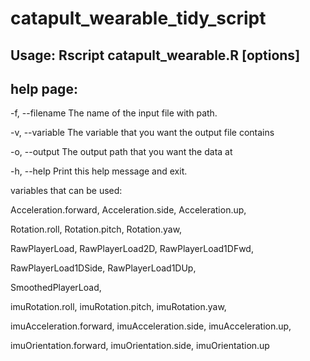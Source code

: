 # catapult_wearable_tidy_script

## Usage: Rscript catapult_wearable.R [options]

## help page:

-f, \--filename The name of the input file with path.

-v, \--variable The variable that you want the output file contains

-o, \--output The output path that you want the data at

-h, \--help Print this help message and exit.

variables that can be used:

Acceleration.forward, Acceleration.side, Acceleration.up,

Rotation.roll, Rotation.pitch, Rotation.yaw,

RawPlayerLoad, RawPlayerLoad2D, RawPlayerLoad1DFwd,

RawPlayerLoad1DSide, RawPlayerLoad1DUp,

SmoothedPlayerLoad,

imuRotation.roll, imuRotation.pitch, imuRotation.yaw,

imuAcceleration.forward, imuAcceleration.side, imuAcceleration.up,

imuOrientation.forward, imuOrientation.side, imuOrientation.up
